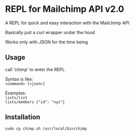 # REPL for Mailchimp API v2.0

A REPL for quick and easy interaction with the Mailchimp API

Basically just a curl wrapper under the hood

Works only with JSON for the time being

## Usage
call 'chimp' to enter the REPL

Syntax is like:  
`<command> [<json>]`

Examples:  
`lists/list`  
`lists/members {"id": "xyz"}`

## Installation
`sudo cp chimp.sh /usr/local/bin/chimp`
